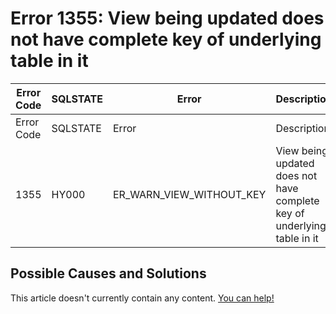 
# Error 1355: View being updated does not have complete key of underlying table in it


| Error Code | SQLSTATE | Error | Description |
| --- | --- | --- | --- |
| Error Code | SQLSTATE | Error | Description |
| 1355 | HY000 | ER_WARN_VIEW_WITHOUT_KEY | View being updated does not have complete key of underlying table in it |




## Possible Causes and Solutions


This article doesn't currently contain any content. [You can help!](/kb/en/writing-and-editing-knowledge-base-articles/)

